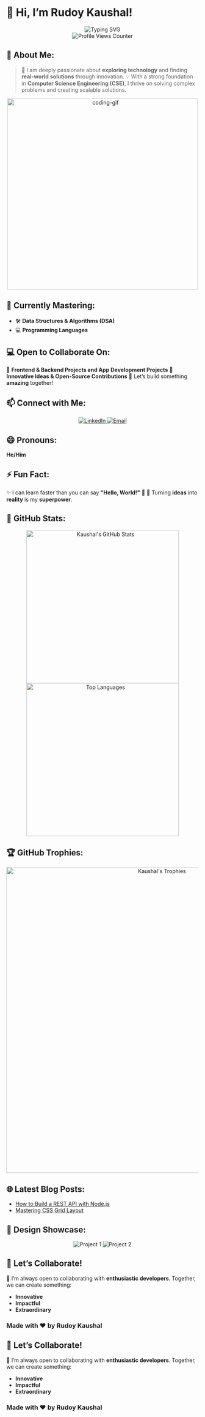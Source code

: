 # 👋 Hi, I’m **Rudoy Kaushal!**

<div align="center">
    <img src="https://readme-typing-svg.herokuapp.com?font=Fira+Code&size=24&pause=1000&color=F75C7E&center=true&width=435&lines=Welcome+to+my+GitHub+Profile!;Passionate+Tech+Enthusiast;Exploring+and+Building+Innovations!" alt="Typing SVG" />
</div>

<div align="center">
    <img src="https://komarev.com/ghpvc/?username=KAUSHAL36977&style=for-the-badge&color=brightgreen" alt="Profile Views Counter" />
</div>

## 🌟 **About Me:**

> 👀 I am deeply passionate about **exploring technology** and finding **real-world solutions** through innovation.
> 💡 With a strong foundation in **Computer Science Engineering (CSE)**, I thrive on solving complex problems and creating scalable solutions.

<div align="center">
    <img src="https://user-images.githubusercontent.com/45101291/211208411-b49a6847-32a4-4973-bff7-e6fcf1a5b5f8.gif" alt="coding-gif" width="500px">
</div>

## 🌱 **Currently Mastering:**

- 🛠 **Data Structures & Algorithms (DSA)**
- 💻 **Programming Languages**

## 💻 **Open to Collaborate On:**

🎯 **Frontend & Backend Projects and App Development Projects**
🤝 **Innovative Ideas & Open-Source Contributions**
🌟 Let’s build something **amazing** together!

## 📫 **Connect with Me:**

<div align="center">
    <a href="https://www.linkedin.com/in/kaushalrudoy" target="_blank">
        <img src="https://img.shields.io/badge/LinkedIn-0077B5?style=for-the-badge&logo=linkedin&logoColor=white" alt="LinkedIn">
    </a>
    <a href="mailto:kau333halkumar@gmail.com" target="_blank">
        <img src="https://img.shields.io/badge/Email-D14836?style=for-the-badge&logo=gmail&logoColor=white" alt="Email">
    </a>
</div>

## 😄 **Pronouns:**

**He/Him**

## ⚡ **Fun Fact:**

✨ I can learn faster than you can say **"Hello, World!"** 🚀
🎯 Turning **ideas** into **reality** is my **superpower**.

## 🌟 **GitHub Stats:**

<div align="center">
    <img src="https://github-readme-stats.vercel.app/api?username=KAUSHAL36977&show_icons=true&theme=radical" alt="Kaushal's GitHub Stats" width="400px">
    <img src="https://github-readme-stats.vercel.app/api/top-langs/?username=KAUSHAL36977&layout=compact&theme=radical" alt="Top Languages" width="400px">
</div>

## 🏆 **GitHub Trophies:**

<div align="center">
    <img src="https://github-profile-trophy.vercel.app/?username=KAUSHAL36977&theme=onedark&no-bg=true&no-frame=true&row=2&column=3" alt="Kaushal's Trophies" width="800px">
</div>

## 🌐 **Latest Blog Posts:**

<!-- BLOG-POST-LIST:START -->
- [How to Build a REST API with Node.js](#)
- [Mastering CSS Grid Layout](#)
<!-- BLOG-POST-LIST:END -->

## 🎨 **Design Showcase:**

<div align="center">
    <img src="https://via.placeholder.com/300x150?text=Project+1" alt="Project 1">
    <img src="https://via.placeholder.com/300x150?text=Project+2" alt="Project 2">
</div>

## 🚀 **Let’s Collaborate!**

🌟 I’m always open to collaborating with **enthusiastic developers**. Together, we can create something:
- **Innovative**
- **Impactful**
- **Extraordinary**

### Made with ❤️ by **Rudoy Kaushal**

## 🚀 **Let’s Collaborate!**

🌟 I’m always open to collaborating with **enthusiastic developers**. Together, we can create something:
- **Innovative**
- **Impactful**
- **Extraordinary**

### Made with ❤️ by **Rudoy Kaushal**
